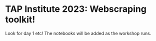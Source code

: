 # TAP Institute 2023: Webscraping toolkit!

Look for day 1 etc! The notebooks will be added as the workshop runs.
